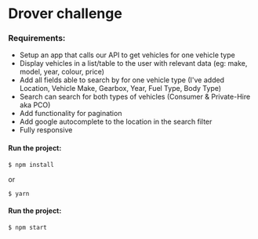 # Drover challenge

### Requirements:

- Setup an app that calls our API to get vehicles for one vehicle type
- Display vehicles in a list/table to the user with relevant data (eg: make, model, year, colour, price)
- Add all fields able to search by for one vehicle type (I've added Location, Vehicle Make, Gearbox, Year, Fuel Type, Body Type)
- Search can search for both types of vehicles (Consumer & Private-Hire aka PCO)
- Add functionality for pagination
- Add google autocomplete to the location in the search filter
- Fully responsive

#### Run the project:

```
$ npm install
```

or

```
$ yarn
```

#### Run the project:

```
$ npm start
```
